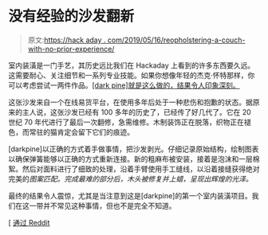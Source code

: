 # 没有经验的沙发翻新

> 原文:[https://hack aday . com/2019/05/16/reopholstering-a-couch-with-no-prior-experience/](https://hackaday.com/2019/05/16/reupholstering-a-couch-with-no-prior-experience/)

室内装潢是一门手艺，其历史远比我们在 Hackaday 上看到的许多东西要久远。这需要耐心、关注细节和一系列专业技能。如果你想像年轻的杰克·怀特那样，你可以考虑尝试一两件作品。[[dark pine]就是这么做的，结果令人印象深刻。](https://imgur.com/gallery/a3Xk8go)

这张沙发来自一个在线易货平台，在使用多年后处于一种悲伤和抱歉的状态。据原来的主人说，这张沙发已经有 100 多年的历史了，已经传了好几代了。它在 20 世纪 70 年代进行了最后一次翻修，急需维修。木制装饰正在脱落，织物正在褪色，而常驻的猫肯定会留下它们的痕迹。

[darkpine]以正确的方式着手做事情，把沙发剥光。仔细记录原始结构，绘制图表以确保弹簧能够以正确的方式重新连接。新的粗麻布被安装，接着是泡沫和一层棉絮。然后对面料进行了细致的处理，沿着手臂使用手工缝线，以沿着接缝获得绝对完美的*图案匹配。完成最难的部分后，木头被修复并上蜡，呈现出辉煌的光泽。*

最终的结果令人震惊，尤其是当注意到这是[darkpine]的第一个室内装潢项目。我们在这一带并不常见这种事情，但也不是完全不知道。

[ [通过 Reddit](https://www.reddit.com/r/DIY/comments/bor46v/over_a_hundred_years_ago_someone_made_a_couch_it/)